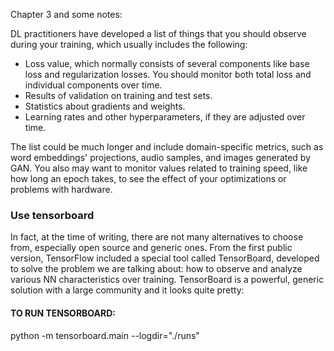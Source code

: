 Chapter 3 and some notes:

<p>DL practitioners have developed a list of things that you should observe during your training, which usually includes the following:</p>

<ul>
	<li>Loss value, which normally consists of several components like base loss and regularization losses. You should monitor both total loss and individual components over time.</li>
	<li>Results of validation on training and test sets.</li>
	<li>Statistics about gradients and weights.</li>
	<li>Learning rates and other hyperparameters, if they are adjusted over time.</li>
</ul>

<p>The list could be much longer and include domain-specific metrics, such as word embeddings' projections, audio samples, and images generated by GAN. You also may want to monitor values related to training speed, like how long an epoch takes, to see the effect of your optimizations or problems with hardware.</p>

<h3>Use tensorboard</h3>
<p>In fact, at the time of writing, there are not many alternatives to choose from, especially open source and generic ones. From the first public version, TensorFlow included a special tool called TensorBoard, developed to solve the problem we are talking about: how to observe and analyze various NN characteristics over training. TensorBoard is a powerful, generic solution with a large community and it looks quite pretty:</p>

<h4>TO RUN TENSORBOARD:</h4>
<p>python -m tensorboard.main --logdir="./runs"</p>